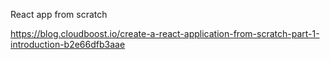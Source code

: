 React app from scratch

https://blog.cloudboost.io/create-a-react-application-from-scratch-part-1-introduction-b2e66dfb3aae